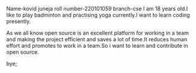 Name-kovid juneja
roll number-220101059
branch-cse
I am 18 years old.I like to play badminton and practising yoga currently.I want to learn coding presently.

As we all know open source is an excellent platform for working in a team and making the project efficient and saves a lot of time.It reduces human effort and promotes to work in a team.So i want to learn and contribute in open source.

bye;